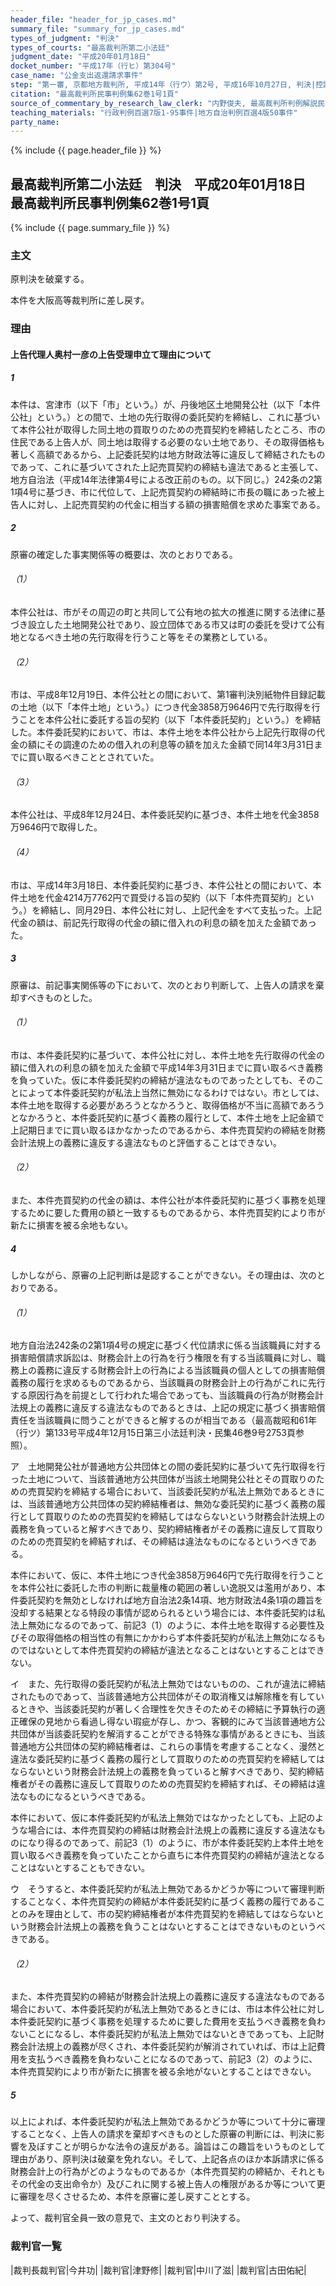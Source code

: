```yaml
---
header_file: "header_for_jp_cases.md"
summary_file: "summary_for_jp_cases.md"
types_of_judgment: "判決"
types_of_courts: "最高裁判所第二小法廷"
judgment_date: "平成20年01月18日"
docket_number: "平成17年（行ヒ）第304号"
case_name: "公金支出返還請求事件"
step: "第一審, 京都地方裁判所, 平成14年（行ウ）第2号, 平成16年10月27日, 判決|控訴審, 大阪高等裁判所, 平成16年（行コ）第118号, 平成17年6月10日, 判決|差戻控訴審, 大阪高等裁判所, 平成20年（行コ）第23号, 平成21年2月13日, 判決|差戻上告審, 最高裁判所第一小法廷, 平成21年（行ヒ）第162号, 平成21年12月17日, 判決"
citation: "最高裁判所民事判例集62巻1号1頁"
source_of_commentary_by_research_law_clerk: "内野俊夫, 最高裁判所判例解説民事篇平成20年度1頁"
teaching_materials: "行政判例百選7版1-95事件|地方自治判例百選4版50事件"
party_name:
---
```


{% include {{ page.header_file }}  %}

## 最高裁判所第二小法廷　判決　平成20年01月18日　最高裁判所民事判例集62巻1号1頁

{% include {{ page.summary_file }}  %}








### 主文



原判決を破棄する。

本件を大阪高等裁判所に差し戻す。





### 理由



#### 上告代理人奥村一彦の上告受理申立て理由について

##### 1

本件は、宮津市（以下「市」という。）が、丹後地区土地開発公社（以下「本件公社」という。）との間で、土地の先行取得の委託契約を締結し、これに基づいて本件公社が取得した同土地の買取りのための売買契約を締結したところ、市の住民である上告人が、同土地は取得する必要のない土地であり、その取得価格も著しく高額であるから、上記委託契約は地方財政法等に違反して締結されたものであって、これに基づいてされた上記売買契約の締結も違法であると主張して、地方自治法（平成14年法律第4号による改正前のもの。以下同じ。）242条の2第1項4号に基づき、市に代位して、上記売買契約の締結時に市長の職にあった被上告人に対し、上記売買契約の代金に相当する額の損害賠償を求めた事案である。

##### 2

原審の確定した事実関係等の概要は、次のとおりである。

###### （1）

本件公社は、市がその周辺の町と共同して公有地の拡大の推進に関する法律に基づき設立した土地開発公社であり、設立団体である市又は町の委託を受けて公有地となるべき土地の先行取得を行うこと等をその業務としている。

###### （2）

市は、平成8年12月19日、本件公社との間において、第1審判決別紙物件目録記載の土地（以下「本件土地」という。）につき代金3858万9646円で先行取得を行うことを本件公社に委託する旨の契約（以下「本件委託契約」という。）を締結した。本件委託契約において、市は、本件土地を本件公社から上記先行取得の代金の額にその調達のための借入れの利息等の額を加えた金額で同14年3月31日までに買い取るべきこととされていた。

###### （3）

本件公社は、平成8年12月24日、本件委託契約に基づき、本件土地を代金3858万9646円で取得した。

###### （4）

市は、平成14年3月18日、本件委託契約に基づき、本件公社との間において、本件土地を代金4214万7762円で買受ける旨の契約（以下「本件売買契約」という。）を締結し、同月29日、本件公社に対し、上記代金をすべて支払った。上記代金の額は、前記先行取得の代金の額に借入れの利息の額を加えた金額であった。

##### 3

原審は、前記事実関係等の下において、次のとおり判断して、上告人の請求を棄却すべきものとした。

###### （1）

市は、本件委託契約に基づいて、本件公社に対し、本件土地を先行取得の代金の額に借入れの利息の額を加えた金額で平成14年3月31日までに買い取るべき義務を負っていた。仮に本件委託契約の締結が違法なものであったとしても、そのことによって本件委託契約が私法上当然に無効になるわけではない。市としては、本件土地を取得する必要があろうとなかろうと、取得価格が不当に高額であろうとなかろうと、本件委託契約に基づく義務の履行として、本件土地を上記金額で上記期日までに買い取るほかなかったのであるから、本件売買契約の締結を財務会計法規上の義務に違反する違法なものと評価することはできない。

###### （2）

また、本件売買契約の代金の額は、本件公社が本件委託契約に基づく事務を処理するために要した費用の額と一致するものであるから、本件売買契約により市が新たに損害を被る余地もない。

##### 4

しかしながら、原審の上記判断は是認することができない。その理由は、次のとおりである。

###### （1）

地方自治法242条の2第1項4号の規定に基づく代位請求に係る当該職員に対する損害賠償請求訴訟は、財務会計上の行為を行う権限を有する当該職員に対し、職務上の義務に違反する財務会計上の行為による当該職員の個人としての損害賠償義務の履行を求めるものであるから、当該職員の財務会計上の行為がこれに先行する原因行為を前提として行われた場合であっても、当該職員の行為が財務会計法規上の義務に違反する違法なものであるときは、上記の規定に基づく損害賠償責任を当該職員に問うことができると解するのが相当である（最高裁昭和61年（行ツ）第133号平成4年12月15日第三小法廷判決・民集46巻9号2753頁参照）。

ア　土地開発公社が普通地方公共団体との間の委託契約に基づいて先行取得を行った土地について、当該普通地方公共団体が当該土地開発公社とその買取りのための売買契約を締結する場合において、当該委託契約が私法上無効であるときには、当該普通地方公共団体の契約締結権者は、無効な委託契約に基づく義務の履行として買取りのための売買契約を締結してはならないという財務会計法規上の義務を負っていると解すべきであり、契約締結権者がその義務に違反して買取りのための売買契約を締結すれば、その締結は違法なものになるというべきである。

本件において、仮に、本件土地につき代金3858万9646円で先行取得を行うことを本件公社に委託した市の判断に裁量権の範囲の著しい逸脱又は濫用があり、本件委託契約を無効としなければ地方自治法2条14項、地方財政法4条1項の趣旨を没却する結果となる特段の事情が認められるという場合には、本件委託契約は私法上無効になるのであって、前記3（1）のように、本件土地を取得する必要性及びその取得価格の相当性の有無にかかわらず本件委託契約が私法上無効になるものではないとして本件売買契約の締結が違法となることはないとすることはできない。

イ　また、先行取得の委託契約が私法上無効ではないものの、これが違法に締結されたものであって、当該普通地方公共団体がその取消権又は解除権を有しているときや、当該委託契約が著しく合理性を欠きそのためその締結に予算執行の適正確保の見地から看過し得ない瑕疵が存し、かつ、客観的にみて当該普通地方公共団体が当該委託契約を解消することができる特殊な事情があるときにも、当該普通地方公共団体の契約締結権者は、これらの事情を考慮することなく、漫然と違法な委託契約に基づく義務の履行として買取りのための売買契約を締結してはならないという財務会計法規上の義務を負っていると解すべきであり、契約締結権者がその義務に違反して買取りのための売買契約を締結すれば、その締結は違法なものになるというべきである。

本件において、仮に本件委託契約が私法上無効ではなかったとしても、上記のような場合には、本件売買契約の締結は財務会計法規上の義務に違反する違法なものになり得るのであって、前記3（1）のように、市が本件委託契約上本件土地を買い取るべき義務を負っていたことから直ちに本件売買契約の締結が違法となることはないとすることもできない。

ウ　そうすると、本件委託契約が私法上無効であるかどうか等について審理判断することなく、本件売買契約の締結が本件委託契約に基づく義務の履行であることのみを理由として、市の契約締結権者が本件売買契約を締結してはならないという財務会計法規上の義務を負うことはないとすることはできないものというべきである。

###### （2）

また、本件売買契約の締結が財務会計法規上の義務に違反する違法なものである場合において、本件委託契約が私法上無効であるときには、市は本件公社に対し本件委託契約に基づく事務を処理するために要した費用を支払うべき義務を負わないことになるし、本件委託契約が私法上無効ではないときであっても、上記財務会計法規上の義務が尽くされ、本件委託契約が解消されていれば、市は上記費用を支払うべき義務を負わないことになるのであって、前記3（2）のように、本件売買契約により市が新たに損害を被る余地がないとすることはできない。

##### 5

以上によれば、本件委託契約が私法上無効であるかどうか等について十分に審理することなく、上告人の請求を棄却すべきものとした原審の判断には、判決に影響を及ぼすことが明らかな法令の違反がある。論旨はこの趣旨をいうものとして理由があり、原判決は破棄を免れない。そして、上記各点のほか本訴請求に係る財務会計上の行為がどのようなものであるか（本件売買契約の締結か、それともその代金の支出命令か）及びこれに関する被上告人の権限があるか等について更に審理を尽くさせるため、本件を原審に差し戻すこととする。

よって、裁判官全員一致の意見で、主文のとおり判決する。

### 裁判官一覧

|裁判長裁判官|今井功|
|裁判官|津野修|
|裁判官|中川了滋|
|裁判官|古田佑紀|

